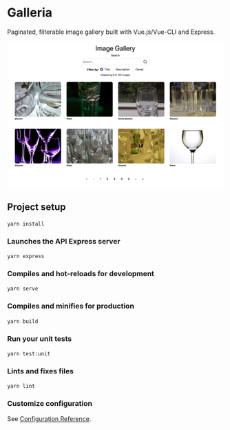 # Galleria

Paginated, filterable image gallery built with Vue.js/Vue-CLI and Express.

![Galleria Screenshot](https://github.com/sebellows/galleria/blob/master/galleria.jpg)

## Project setup

```
yarn install
```

### Launches the API Express server

```
yarn express
```

### Compiles and hot-reloads for development

```
yarn serve
```

### Compiles and minifies for production

```
yarn build
```

### Run your unit tests

```
yarn test:unit
```

### Lints and fixes files

```
yarn lint
```

### Customize configuration

See [Configuration Reference](https://cli.vuejs.org/config/).
